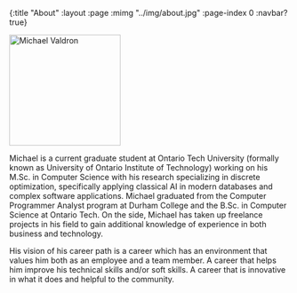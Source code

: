 {:title "About"
 :layout :page
 :mimg "../img/about.jpg"
 :page-index 0
 :navbar? true}

<div class="text-center">
<img src="../img/profile1.jpg" alt="Michael Valdron" title="Michael Valdron" class="img-fluid img-profile rounded-circle mx-auto mb-2" style="width: 200px;" />
</div>

Michael is a current graduate student at Ontario Tech University (formally known as University of Ontario Institute of Technology) working on his M.Sc. in Computer Science with his research specializing in discrete optimization, specifically applying classical AI in modern databases and complex software applications. Michael graduated from the Computer Programmer Analyst program at Durham College and the B.Sc. in Computer Science at Ontario Tech. On the side, Michael has taken up freelance projects in his field to gain additional knowledge of experience in both business and technology.

His vision of his career path is a career which has an environment that values him both as an employee and a team member. A career that helps him improve his technical skills and/or soft skills. A career that is innovative in what it does and helpful to the community.
